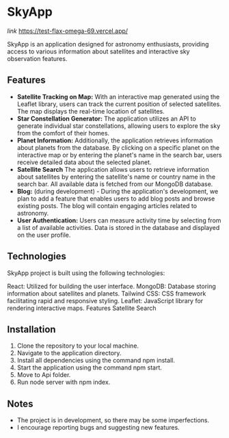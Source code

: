 # SkyApp

*link*
https://test-flax-omega-69.vercel.app/

SkyApp is an application designed for astronomy enthusiasts, providing access to various information about satellites and interactive sky observation features.

## Features

- **Satellite Tracking on Map:** With an interactive map generated using the Leaflet library, users can track the current position of selected satellites. The map displays the real-time location of satellites.
- **Star Constellation Generator:** The application utilizes an API to generate individual star constellations, allowing users to explore the sky from the comfort of their homes.
- **Planet Information:** Additionally, the application retrieves information about planets from the database. By clicking on a specific planet on the interactive map or by entering the planet's name in the search bar, users receive detailed data about the selected planet.
- **Satellite Search** The application allows users to retrieve information about satellites by entering the satellite's name or country name in the search bar. All available data is fetched from our MongoDB database.
- **Blog:** (during development) - During the application's development, we plan to add a feature that enables users to add blog posts and browse existing posts. The blog will contain engaging articles related to astronomy.
- **User Authentication:** Users can measure activity time by selecting from a list of available activities. Data is stored in the database and displayed on the user profile.

## Technologies

SkyApp project is built using the following technologies:

React: Utilized for building the user interface.
MongoDB: Database storing information about satellites and planets.
Tailwind CSS: CSS framework facilitating rapid and responsive styling.
Leaflet: JavaScript library for rendering interactive maps.
Features
Satellite Search

## Installation

1. Clone the repository to your local machine.
2. Navigate to the application directory.
3. Install all dependencies using the command npm install.
4. Start the application using the command npm start.
5. Move to Api folder.
6. Run node server with npm index.  


## Notes

- The project is in development, so there may be some imperfections.
- I encourage reporting bugs and suggesting new features.





